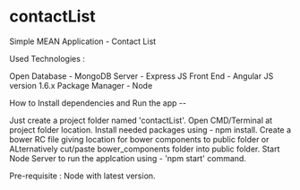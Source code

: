 # contactList
Simple MEAN Application - Contact List 

Used Technologies :

Open Database - MongoDB
Server - Express JS
Front End - Angular JS version 1.6.x
Package Manager - Node

How to Install dependencies and Run the app --

Just create a project folder named 'contactList'.
Open CMD/Terminal at project folder location.
Install needed packages using - npm install.
Create a bower RC file giving location for bower components to public folder or ALternatively cut/paste bower_components folder into public folder.
Start Node Server to run the applcation using - 'npm start' command.

Pre-requisite : Node with latest version.
